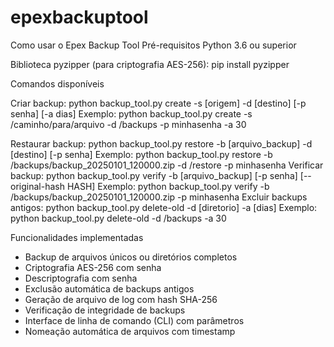 # epexbackuptool
Como usar o Epex Backup Tool
Pré-requisitos
Python 3.6 ou superior

Biblioteca pyzipper (para criptografia AES-256): pip install pyzipper

Comandos disponíveis

Criar backup:
python backup_tool.py create -s [origem] -d [destino] [-p senha] [-a dias]
Exemplo:
python backup_tool.py create -s /caminho/para/arquivo -d /backups -p minhasenha -a 30

Restaurar backup:
python backup_tool.py restore -b [arquivo_backup] -d [destino] [-p senha]
Exemplo:
python backup_tool.py restore -b /backups/backup_20250101_120000.zip -d /restore -p minhasenha
Verificar backup:
python backup_tool.py verify -b [arquivo_backup] [-p senha] [--original-hash HASH]
Exemplo:
python backup_tool.py verify -b /backups/backup_20250101_120000.zip -p minhasenha
Excluir backups antigos:
python backup_tool.py delete-old -d [diretorio] -a [dias]
Exemplo:
python backup_tool.py delete-old -d /backups -a 30

Funcionalidades implementadas
- Backup de arquivos únicos ou diretórios completos
- Criptografia AES-256 com senha
- Descriptografia com senha
- Exclusão automática de backups antigos
- Geração de arquivo de log com hash SHA-256
- Verificação de integridade de backups
- Interface de linha de comando (CLI) com parâmetros
- Nomeação automática de arquivos com timestamp
